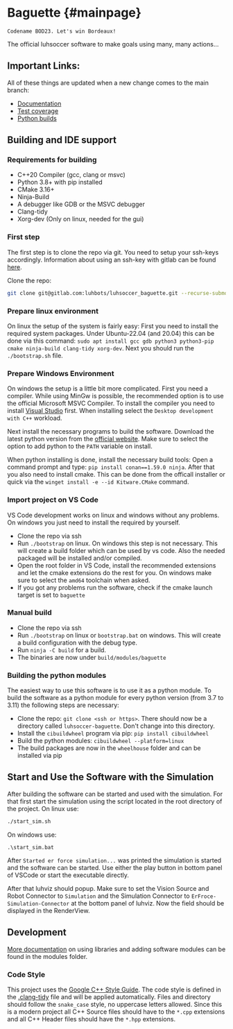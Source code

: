 # Baguette {#mainpage}

`Codename BOD23. Let's win Bordeaux!`

The official luhsoccer software to make goals using many, many actions...

## Important Links:
All of these things are updated when a new change comes to the main branch:
 - [Documentation](https://software.luhbots-hannover.de/)
 - [Test coverage](https://software.luhbots-hannover.de/test_coverage.html)
 - [Python builds](https://gitlab.com/luhbots/luhsoccer_baguette/-/jobs/artifacts/main/browse/wheelhouse?job=build-python-modules)

## Building and IDE support

### Requirements for building

- C++20 Compiler (gcc, clang or msvc)
- Python 3.8+ with pip installed
- CMake 3.16+
- Ninja-Build
- A debugger like GDB or the MSVC debugger
- Clang-tidy
- Xorg-dev (Only on linux, needed for the gui)

### First step
The first step is to clone the repo via git. You need to setup your ssh-keys accordingly. Information about using an ssh-key with gitlab can be found [here](https://docs.gitlab.com/ee/user/ssh.html).

Clone the repo:
```sh
git clone git@gitlab.com:luhbots/luhsoccer_baguette.git --recurse-submodules
```

### Prepare linux environment

On linux the setup of the system is fairly easy: First you need to install the required system packages. Under Ubuntu-22.04 (and 20.04) this can be done via this command: `sudo apt install gcc gdb python3 python3-pip cmake ninja-build clang-tidy xorg-dev`. Next you should run the `./bootstrap.sh` file.

### Prepare Windows Environment

On windows the setup is a little bit more complicated. First you need a compiler. While using MinGw is possible, the recommended option is to use the official Microsoft MSVC Compiler. To install the compiler you need to install [Visual Studio]() first. When installing select the `Desktop development with C++` workload.

Next install the necessary programs to build the software. Download the latest python version from the [official website](https://www.python.org/downloads/). Make sure to select the option to add python to the `PATH` variable on install.

When python installing is done, install the necessary build tools: Open a command prompt and type: `pip install conan==1.59.0 ninja`. After that you also need to install cmake. This can be done from the officall installer or quick via the `winget install -e --id Kitware.CMake` command.

### Import project on VS Code

VS Code development works on linux and windows without any problems. On windows you just need to install the required by yourself.

- Clone the repo via ssh
- Run `./bootstrap` on linux. On windows this step is not necessary. This will create a build folder which can be used by vs code. Also the needed packaged will be installed and/or compiled.
- Open the root folder in VS Code, install the recommended extensions and let the cmake extensions do the rest for you. On windows make sure to select the `amd64` toolchain when asked.
- If you got any problems run the software, check if the cmake launch target is set to `baguette`

### Manual build

- Clone the repo via ssh
- Run `./bootstrap` on linux or `bootstrap.bat` on windows. This will create a build configuration with the debug type.
- Run `ninja -C build` for a build.
- The binaries are now under `build/modules/baguette`

### Building the python modules

The easiest way to use this software is to use it as a python module. To build the software as a python module for every python version (from 3.7 to 3.11) the following steps are necessary:
- Clone the repo: `git clone <ssh or https>`. There should now be a directory called `luhsoccer-baguette`. Don't change into this directory.
- Install the `cibuildwheel` program via pip: `pip install cibuildwheel`
- Build the python modules: `cibuildwheel --platform=linux`
- The build packages are now in the `wheelhouse` folder and can be installed via pip

## Start and Use the Software with the Simulation
After building the software can be started and used with the simulation. For that first start the simulation using the script located in the root directory of the project. On linux use:
```sh
./start_sim.sh
```
On windows use:
```
.\start_sim.bat
```
After `Started er force simulation...` was printed the simulation is started and the software can be started.
Use either the play button in bottom panel of VSCode or start the executable directly. 

After that luhviz should popup. Make sure to set the Vision Source and Robot Connector to `Simulation` and the Simulation Connector to `ErFroce-Simulation-Connector` at the bottom panel of luhviz. Now the field should be displayed in the RenderView.

## Development

[More documentation](modules/README.md) on using libraries and adding software modules can be found in the modules folder.

### Code Style

This project uses the [Google C++ Style Guide](https://google.github.io/styleguide/cppguide.html). The code style is defined in the [.clang-tidy](.clang-tidy) file and will be applied automatically. Files and directory should follow the `snake_case` style, no uppercase letters allowed. Since this is a modern project all C++ Source files should have to the `*.cpp` extensions and all C++ Header files should have the `*.hpp` extensions.

<!-- @subpage modules_page -->
<!-- @subpage configs
@subpage include_module
@subpage external_depends
@subpage tests -->
